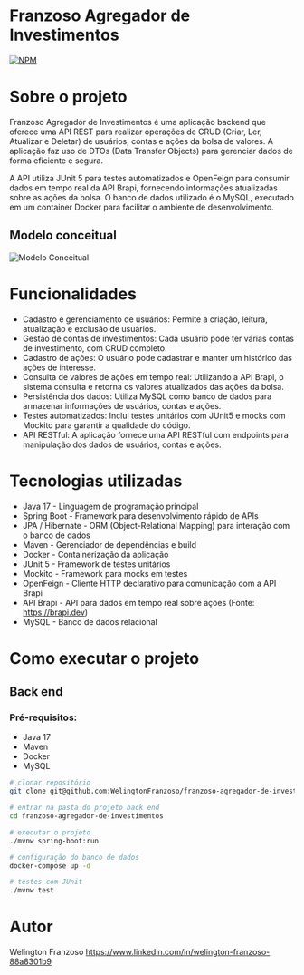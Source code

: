 # Franzoso Agregador de Investimentos
[![NPM](https://img.shields.io/npm/l/react)](https://github.com/WelingtonFranzoso/franzoso-agregador-de-investimentos/blob/main/LICENSE) 

# Sobre o projeto

Franzoso Agregador de Investimentos é uma aplicação backend que oferece uma API REST para realizar operações de CRUD (Criar, Ler, Atualizar e Deletar) de usuários, contas e ações da bolsa de valores. A aplicação faz uso de DTOs (Data Transfer Objects) para gerenciar dados de forma eficiente e segura.

A API utiliza JUnit 5 para testes automatizados e OpenFeign para consumir dados em tempo real da API Brapi, fornecendo informações atualizadas sobre as ações da bolsa. O banco de dados utilizado é o MySQL, executado em um container Docker para facilitar o ambiente de desenvolvimento.

## Modelo conceitual
![Modelo Conceitual](https://github.com/WelingtonFranzoso/franzoso-agregador-de-investimentos/blob/main/assets/modelo-conceitual.png?raw=true)

# Funcionalidades
- Cadastro e gerenciamento de usuários: Permite a criação, leitura, atualização e exclusão de usuários.
- Gestão de contas de investimentos: Cada usuário pode ter várias contas de investimento, com CRUD completo.
- Cadastro de ações: O usuário pode cadastrar e manter um histórico das ações de interesse.
- Consulta de valores de ações em tempo real: Utilizando a API Brapi, o sistema consulta e retorna os valores atualizados das ações da bolsa.
- Persistência dos dados: Utiliza MySQL como banco de dados para armazenar informações de usuários, contas e ações.
- Testes automatizados: Inclui testes unitários com JUnit5 e mocks com Mockito para garantir a qualidade do código.
- API RESTful: A aplicação fornece uma API RESTful com endpoints para manipulação dos dados de usuários, contas e ações.

# Tecnologias utilizadas
- Java 17 - Linguagem de programação principal
- Spring Boot - Framework para desenvolvimento rápido de APIs
- JPA / Hibernate - ORM (Object-Relational Mapping) para interação com o banco de dados
- Maven - Gerenciador de dependências e build
- Docker - Containerização da aplicação
- JUnit 5 - Framework de testes unitários
- Mockito - Framework para mocks em testes
- OpenFeign - Cliente HTTP declarativo para comunicação com a API Brapi
- API Brapi - API para dados em tempo real sobre ações (Fonte: https://brapi.dev)
- MySQL - Banco de dados relacional

# Como executar o projeto

## Back end
### Pré-requisitos: 
- Java 17
- Maven
- Docker
- MySQL

```bash
# clonar repositório
git clone git@github.com:WelingtonFranzoso/franzoso-agregador-de-investimentos.git

# entrar na pasta do projeto back end
cd franzoso-agregador-de-investimentos

# executar o projeto
./mvnw spring-boot:run

# configuração do banco de dados
docker-compose up -d

# testes com JUnit
./mvnw test
```

# Autor

Welington Franzoso
https://www.linkedin.com/in/welington-franzoso-88a8301b9
